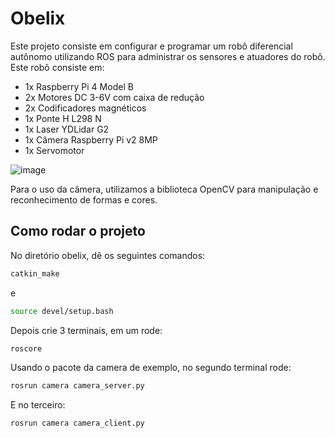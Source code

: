 # Obelix
Este projeto consiste em configurar e programar um robô diferencial autônomo utilizando ROS para administrar os sensores e atuadores do robô. Este robô consiste em:
- 1x Raspberry Pi 4 Model B
- 2x Motores DC 3-6V com caixa de redução
- 2x Codificadores magnéticos
- 1x Ponte H L298 N 
- 1x Laser YDLidar G2
- 1x Câmera Raspberry Pi v2 8MP
- 1x Servomotor

![image](https://github.com/user-attachments/assets/98c134a5-4b50-42f2-846e-b64b33981ecc)

Para o uso da câmera, utilizamos a biblioteca OpenCV para manipulação e reconhecimento de formas e cores.

## Como rodar o projeto

No diretório obelix, dê os seguintes comandos:

```bash
catkin_make
```
e 

```bash
source devel/setup.bash
```

Depois crie 3 terminais, em um rode:

```bash
roscore
```

Usando o pacote da camera de exemplo, no segundo terminal rode:

```bash
rosrun camera camera_server.py
```

E no terceiro:

```bash
rosrun camera camera_client.py
```
